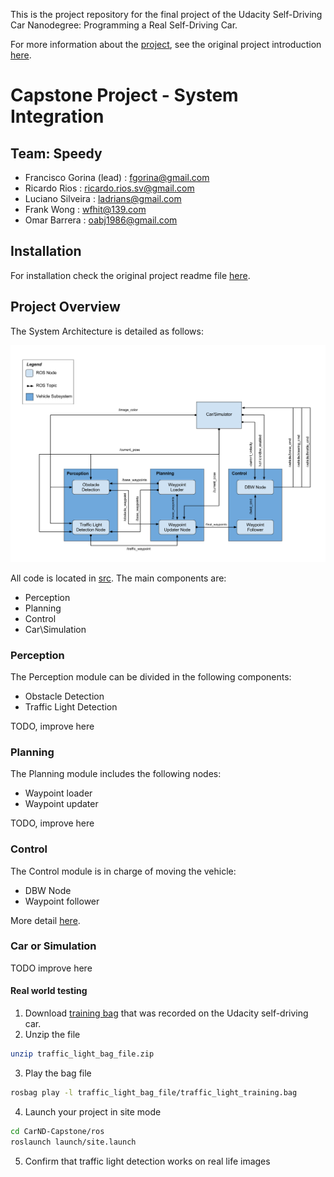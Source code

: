 This is the project repository for the final project of the Udacity Self-Driving Car Nanodegree: Programming a Real Self-Driving Car.

For more information about the [project](https://github.com/udacity/CarND-Capstone/), see the original project introduction [here](https://classroom.udacity.com/nanodegrees/nd013/parts/6047fe34-d93c-4f50-8336-b70ef10cb4b2/modules/e1a23b06-329a-4684-a717-ad476f0d8dff/lessons/462c933d-9f24-42d3-8bdc-a08a5fc866e4/concepts/5ab4b122-83e6-436d-850f-9f4d26627fd9).

# Capstone Project - System Integration

## Team: Speedy

  - Francisco Gorina (lead) : fgorina@gmail.com
  - Ricardo Rios : ricardo.rios.sv@gmail.com
  - Luciano Silveira : ladrians@gmail.com
  - Frank Wong : wfhit@139.com
  - Omar Barrera : oabj1986@gmail.com

## Installation

For installation check the original project readme file [here](https://github.com/udacity/CarND-Capstone/).
  
## Project Overview

The System Architecture is detailed as follows:

![Architecture](./imgs/final-project-ros-graph-v2.png)

All code is located in [src](./ros/src). The main components are:

  - Perception
  - Planning
  - Control
  - Car\Simulation

### Perception

The Perception module can be divided in the following components:

  - Obstacle Detection
  - Traffic Light Detection

TODO, improve here

### Planning

The Planning module includes the following nodes:

  - Waypoint loader
  - Waypoint updater

TODO, improve here

### Control

The Control module is in charge of moving the vehicle:

  - DBW Node
  - Waypoint follower
  
More detail [here](control.md).

### Car or Simulation

TODO improve here

#### Real world testing
1. Download [training bag](https://s3-us-west-1.amazonaws.com/udacity-selfdrivingcar/traffic_light_bag_file.zip) that was recorded on the Udacity self-driving car.
2. Unzip the file
```bash
unzip traffic_light_bag_file.zip
```
3. Play the bag file
```bash
rosbag play -l traffic_light_bag_file/traffic_light_training.bag
```
4. Launch your project in site mode
```bash
cd CarND-Capstone/ros
roslaunch launch/site.launch
```
5. Confirm that traffic light detection works on real life images
